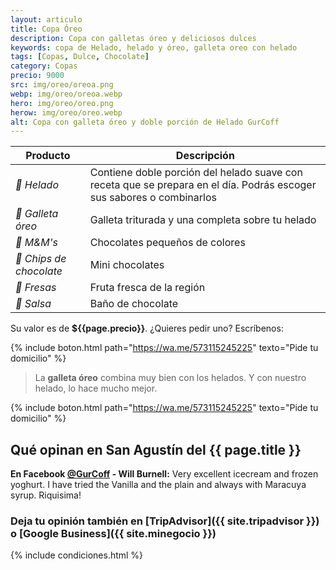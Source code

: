 ```yaml
---
layout: articulo
title: Copa Óreo
description: Copa con galletas óreo y deliciosos dulces
keywords: copa de Helado, helado y óreo, galleta oreo con helado
tags: [Copas, Dulce, Chocolate]
category: Copas
precio: 9000
src: img/oreo/oreoa.png
webp: img/oreo/oreoa.webp
hero: img/oreo/oreo.png
herow: img/oreo/oreo.webp
alt: Copa con galleta óreo y doble porción de Helado GurCoff
---
```

| Producto | Descripción |
| ----------- | ------ |
| *🍦 Helado* | Contiene doble porción del helado suave con receta que se prepara en el día. Podrás escoger sus sabores o combinarlos |
| *🍪 Galleta óreo* | Galleta triturada y una completa sobre tu helado |
| *🍬 M&M's* | Chocolates pequeños de colores |
| *🌰 Chips de chocolate* | Mini chocolates |
| *🍓 Fresas* | Fruta fresca de la región |
| *🍫 Salsa* | Baño de chocolate |

Su valor es de **${{page.precio}}**. ¿Quieres pedir uno? Escríbenos:

{% include boton.html path="https://wa.me/573115245225" texto="Pide tu domicilio" %}

>La **galleta óreo** combina muy bien con los helados. Y con nuestro helado, lo hace mucho mejor.

{% include boton.html path="https://wa.me/573115245225" texto="Pide tu domicilio" %}

## Qué opinan en San Agustín del {{ page.title }}

**En Facebook [@GurCoff]({{site.facebook}}) - Will Burnell:** Very excellent icecream and frozen yoghurt. I have tried the Vanilla and the plain and always with Maracuya syrup. Riquisima!

### Deja tu opinión también en [TripAdvisor]({{ site.tripadvisor }}) o [Google Business]({{ site.minegocio }})

{% include condiciones.html %}
